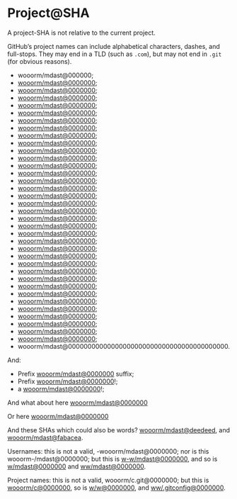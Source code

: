 # Project@SHA

A project-SHA is not relative to the current project.

GitHub’s project names can include alphabetical characters, dashes, and full-stops. They may end in a TLD (such as `.com`), but may not end in `.git` (for obvious reasons).

-   wooorm/mdast@000000;
-   [wooorm/mdast@0000000](https://github.com/wooorm/mdast/commit/0000000);
-   [wooorm/mdast@0000000](https://github.com/wooorm/mdast/commit/00000000);
-   [wooorm/mdast@0000000](https://github.com/wooorm/mdast/commit/000000000);
-   [wooorm/mdast@0000000](https://github.com/wooorm/mdast/commit/0000000000);
-   [wooorm/mdast@0000000](https://github.com/wooorm/mdast/commit/00000000000);
-   [wooorm/mdast@0000000](https://github.com/wooorm/mdast/commit/000000000000);
-   [wooorm/mdast@0000000](https://github.com/wooorm/mdast/commit/0000000000000);
-   [wooorm/mdast@0000000](https://github.com/wooorm/mdast/commit/00000000000000);
-   [wooorm/mdast@0000000](https://github.com/wooorm/mdast/commit/000000000000000);
-   [wooorm/mdast@0000000](https://github.com/wooorm/mdast/commit/0000000000000000);
-   [wooorm/mdast@0000000](https://github.com/wooorm/mdast/commit/00000000000000000);
-   [wooorm/mdast@0000000](https://github.com/wooorm/mdast/commit/000000000000000000);
-   [wooorm/mdast@0000000](https://github.com/wooorm/mdast/commit/0000000000000000000);
-   [wooorm/mdast@0000000](https://github.com/wooorm/mdast/commit/00000000000000000000);
-   [wooorm/mdast@0000000](https://github.com/wooorm/mdast/commit/000000000000000000000);
-   [wooorm/mdast@0000000](https://github.com/wooorm/mdast/commit/0000000000000000000000);
-   [wooorm/mdast@0000000](https://github.com/wooorm/mdast/commit/00000000000000000000000);
-   [wooorm/mdast@0000000](https://github.com/wooorm/mdast/commit/000000000000000000000000);
-   [wooorm/mdast@0000000](https://github.com/wooorm/mdast/commit/0000000000000000000000000);
-   [wooorm/mdast@0000000](https://github.com/wooorm/mdast/commit/00000000000000000000000000);
-   [wooorm/mdast@0000000](https://github.com/wooorm/mdast/commit/000000000000000000000000000);
-   [wooorm/mdast@0000000](https://github.com/wooorm/mdast/commit/0000000000000000000000000000);
-   [wooorm/mdast@0000000](https://github.com/wooorm/mdast/commit/00000000000000000000000000000);
-   [wooorm/mdast@0000000](https://github.com/wooorm/mdast/commit/000000000000000000000000000000);
-   [wooorm/mdast@0000000](https://github.com/wooorm/mdast/commit/0000000000000000000000000000000);
-   [wooorm/mdast@0000000](https://github.com/wooorm/mdast/commit/00000000000000000000000000000000);
-   [wooorm/mdast@0000000](https://github.com/wooorm/mdast/commit/000000000000000000000000000000000);
-   [wooorm/mdast@0000000](https://github.com/wooorm/mdast/commit/0000000000000000000000000000000000);
-   [wooorm/mdast@0000000](https://github.com/wooorm/mdast/commit/00000000000000000000000000000000000);
-   [wooorm/mdast@0000000](https://github.com/wooorm/mdast/commit/00000000000000000000000000000000000);
-   [wooorm/mdast@0000000](https://github.com/wooorm/mdast/commit/000000000000000000000000000000000000);
-   [wooorm/mdast@0000000](https://github.com/wooorm/mdast/commit/0000000000000000000000000000000000000);
-   [wooorm/mdast@0000000](https://github.com/wooorm/mdast/commit/00000000000000000000000000000000000000);
-   [wooorm/mdast@0000000](https://github.com/wooorm/mdast/commit/000000000000000000000000000000000000000);
-   [wooorm/mdast@0000000](https://github.com/wooorm/mdast/commit/0000000000000000000000000000000000000000);
-   wooorm/mdast@00000000000000000000000000000000000000000.

And:

-   Prefix [wooorm/mdast@0000000](https://github.com/wooorm/mdast/commit/0000000) suffix;
-   Prefix [wooorm/mdast@0000000](https://github.com/wooorm/mdast/commit/0000000)!;
-   a [wooorm/mdast@0000000](https://github.com/wooorm/mdast/commit/0000000)!;

And what about here
[wooorm/mdast@0000000](https://github.com/wooorm/mdast/commit/0000000)

Or here
    [wooorm/mdast@0000000](https://github.com/wooorm/mdast/commit/0000000)

And these SHAs which could also be words? [wooorm/mdast@deedeed](https://github.com/wooorm/mdast/commit/deedeed), and [wooorm/mdast@fabacea](https://github.com/wooorm/mdast/commit/fabaceae).

Usernames: this is not a valid, -wooorm/mdast@0000000; nor is this wooorm-/mdast@0000000; but this is [w-w/mdast@0000000](https://github.com/w-w/mdast/commit/0000000), and so is [w/mdast@0000000](https://github.com/w/mdast/commit/0000000) and [ww/mdast@0000000](https://github.com/ww/mdast/commit/0000000).

Project names: this is not a valid, wooorm/c.git@0000000; but this is [wooorm/c@0000000](https://github.com/wooorm/c/commit/0000000), so is [w/w@0000000](https://github.com/w/w/commit/0000000), and [ww/.gitconfig@0000000](https://github.com/ww/.gitconfig/commit/0000000).
